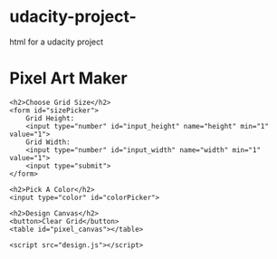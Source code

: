 # udacity-project-
html for a udacity project
<head>
    <title>Pixel Art Maker!</title>
    <link href="https://fonts.googleapis.com/css?family=Cabin+Sketch" rel="stylesheet">
    <script src="https://ajax.googleapis.com/ajax/libs/jquery/3.3.1/jquery.min.js"></script>
</head>
<body>
  <div class = "grid">
    <h1>Pixel Art Maker</h1>

    <h2>Choose Grid Size</h2>
    <form id="sizePicker">
        Grid Height:
        <input type="number" id="input_height" name="height" min="1" value="1">
        Grid Width:
        <input type="number" id="input_width" name="width" min="1" value="1">
        <input type="submit">
    </form>

    <h2>Pick A Color</h2>
    <input type="color" id="colorPicker">
    
    <h2>Design Canvas</h2>
    <button>Clear Grid</button>
    <table id="pixel_canvas"></table>

    <script src="design.js"></script>
</body>
